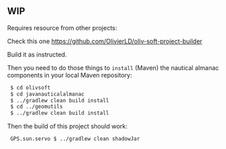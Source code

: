 ## WIP
Requires resource from other projects:

Check this one https://github.com/OlivierLD/oliv-soft-project-builder

Build it as instructed.

Then you need to do those things to `install` (Maven) the nautical almanac components in your local Maven repository:

```bash
 $ cd olivsoft
 $ cd javanauticalalmanac
 $ ../gradlew clean build install
 $ cd ../geomutils
 $ ../gradlew clean build install
```

Then the build of this project should work:
```bash
 GPS.sun.servo $ ../gradlew clean shadowJar
```